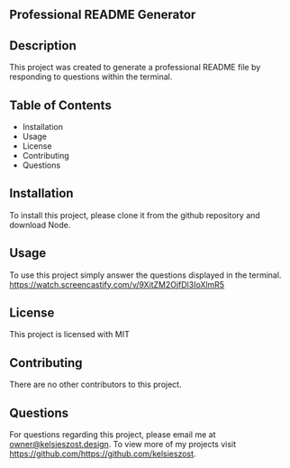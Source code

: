   ## Professional README Generator
  
  ## Description 
  This project was created to generate a professional README file by responding to questions within the terminal.
  
  ## Table of Contents

  * Installation
  * Usage
  * License
  * Contributing
  * Questions
  
  ## Installation
  To install this project, please clone it from the github repository and download Node.

  ## Usage 
  To use this project simply answer the questions displayed in the terminal.
  https://watch.screencastify.com/v/9XitZM2OjfDl3IoXlmR5

  ## License 
  This project is licensed with MIT

  ## Contributing 
  There are no other contributors to this project.

  ## Questions
  For questions regarding this project, please email me at owner@kelsieszost.design. To view more of my projects visit https://github.com/https://github.com/kelsieszost.
